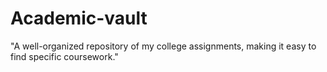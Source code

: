 # Academic-vault
"A well-organized repository of my college assignments, making it easy to find specific coursework."
